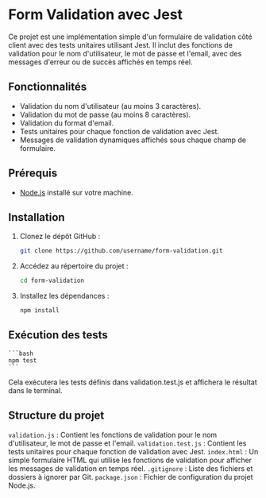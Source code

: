 # Form Validation avec Jest

Ce projet est une implémentation simple d'un formulaire de validation côté client avec des tests unitaires utilisant Jest. Il inclut des fonctions de validation pour le nom d'utilisateur, le mot de passe et l'email, avec des messages d'erreur ou de succès affichés en temps réel.

## Fonctionnalités

- Validation du nom d'utilisateur (au moins 3 caractères).
- Validation du mot de passe (au moins 8 caractères).
- Validation du format d'email.
- Tests unitaires pour chaque fonction de validation avec Jest.
- Messages de validation dynamiques affichés sous chaque champ de formulaire.

## Prérequis

- [Node.js](https://nodejs.org/) installé sur votre machine.

## Installation

1. Clonez le dépôt GitHub :

    ```bash
    git clone https://github.com/username/form-validation.git
    ```

2. Accédez au répertoire du projet :

    ```bash
    cd form-validation
    ```

3. Installez les dépendances :

    ```bash
    npm install
    ```

## Exécution des tests

    ```bash
    npm test
    ```

Cela exécutera les tests définis dans validation.test.js et affichera le résultat dans le terminal.

## Structure du projet

```validation.js``` : Contient les fonctions de validation pour le nom d'utilisateur, le mot de passe et l'email.
```validation.test.js``` : Contient les tests unitaires pour chaque fonction de validation avec Jest.
```index.html``` : Un simple formulaire HTML qui utilise les fonctions de validation pour afficher les messages de validation en temps réel.
```.gitignore``` : Liste des fichiers et dossiers à ignorer par Git.
```package.json``` : Fichier de configuration du projet Node.js.